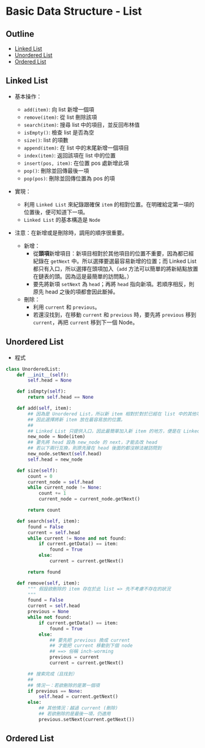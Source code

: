 # Basic Data Structure - List

## Outline

* [Linked List](#linked-list)
* [Unordered List](#unordered-list)
* [Ordered List](#ordered-list)

## Linked List

* 基本操作：

  * `add(item)`: 向 list 新增一個項
  * `remove(item)`: 從 list 刪除該項
  * `search(item)`: 搜尋 list 中的項目，並反回布林值
  * `isEmpty()`: 檢查 list 是否為空
  * `size()`: list 的項數
  * `append(item)`: 在 list 中的末尾新增一個項目
  * `index(item)`: 返回該項在 list 中的位置
  * `insert(pos, item)`: 在位置 pos 處新增此項
  * `pop()`: 刪除並回傳最後一項
  * `pop(pos)`: 刪除並回傳位置為 pos 的項

* 實現：

  * 利用 `Linked List` 來紀錄跟確保 `item` 的相對位置。在明確給定第一項的位置後，便可知道下一項。
  * `Linked List` 的基本構造是 `Node`

* 注意：在新增或是刪除時，調用的順序很重要。

  * 新增：
    * 從**頭項**新增項目：新項目相對於其他項目的位置不重要，因為都已經紀錄在 `getNext` 中。所以選擇要選最容易新增的位置；而 Linked List 都只有入口，所以選擇在頭項加入（`add` 方法可以簡單的將新結點放置在鏈表的頭。因為這是最簡單的訪問點。）
    * 要先將新項 `setNext` 為 `head`；再將 `head` 指向新項。若順序相反，則原先 head 之後的項都會因此斷掉。
  * 刪除：
    * 利用 `current` 和 `previous`。
    * 若還沒找到，在移動 `current` 和 `previous` 時，要先將 `previous` 移到 `current`，再把 `current` 移到下一個 Node。

## Unordered List

* 程式

```python
class UnorderedList:
    def __init__(self):
        self.head = None

    def isEmpty(self):
        return self.head == None

    def add(self, item):
        ## 因為是 Unordered List，所以新 item 相對於對於已經在 list 中的其他項的位置不重要，
        ## 因此選擇將新 item 放在最容易放的位置。
        ##
        ## Linked List 只提供入口，因此最簡單加入新 item 的地方，便是在 Linked List 的頭部
        new_node = Node(item)
        ## 要先將 head 設為 new_node 的 next，才能去改 head
        ## 若以下兩行互換，則原先接在 head 後面的都沒辦法被訪問到
        new_node.setNext(self.head)
        self.head = new_node

    def size(self):
        count = 0
        current_node = self.head
        while current_node != None:
            count += 1
            current_node = current_node.getNext()

        return count

    def search(self, item):
        found = False
        current = self.head
        while current != None and not found:
            if current.getData() == item:
                found = True
            else:
                current = current.getNext()

        return found

    def remove(self, item):
        """ 假設欲刪除的 item 存在於此 list => 先不考慮不存在的狀況
        """
        found = False
        current = self.head
        previous = None
        while not found:
            if current.getData() == item:
                found = True
            else:
                ## 要先把 previous 換成 current
                ## 才能把 current 移動到下個 node
                ## ==> 俗稱 inch-worming
                previous = current
                current = current.getNext()

        ## 搜索完成（且找到）
        ##
        ## 情況一：若欲刪除的是第一個項
        if previous == None:
            self.head = current.getNext()
        else:
            ## 其他情況：越過 current (刪除)
            ## 若欲刪除的是最後一項，仍適用
            previous.setNext(current.getNext())
```

## Ordered List




